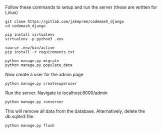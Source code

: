 Follow these commands to setup and run the server (these are written for Linux)
```
git clone https://gitlab.com/jakeprem/codemash_django
cd codemash_django

pip install virtualenv
virtualenv -p python3 .env

source .env/bin/active
pip install -r requirements.txt

python manage.py migrate
python manage.py populate_data
```

Now create a user for the admin page
```
python manage.py createsuperuser
```

Run the server. Navigate to localhost:8000/admin
```
python manage.py runserver
```


This will remove all data from the database. Alternatively, delete the db.sqlite3 file.
```
python manage.py flush
```